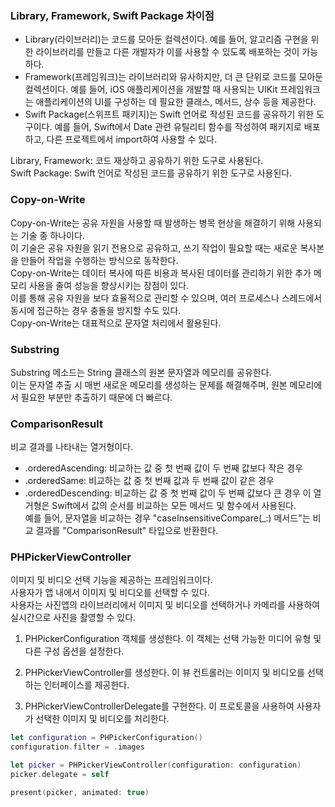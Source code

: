 ### Library, Framework, Swift Package 차이점
- Library(라이브러리)는 코드를 모아둔 컬렉션이다.
예를 들어, 알고리즘 구현을 위한 라이브러리를 만들고 다른 개발자가 이를 사용할 수 있도록 배포하는 것이 가능하다.<br>
- Framework(프레임워크)는 라이브러리와 유사하지만, 더 큰 단위로 코드를 모아둔 컬렉션이다. 
 예를 들어, iOS 애플리케이션을 개발할 때 사용되는 UIKit 프레임워크는 애플리케이션의 UI를 구성하는 데 필요한 클래스, 메서드, 상수 등을 제공한다.<br>
- Swift Package(스위프트 패키지)는 Swift 언어로 작성된 코드를 공유하기 위한 도구이다. 
예를 들어, Swift에서 Date 관련 유틸리티 함수를 작성하여 패키지로 배포하고, 다른 프로젝트에서 import하여 사용할 수 있다.<br>

Library, Framework: 코드 재상하고 공유하기 위한 도구로 사용된다.<br>
Swift Package: Swift 언어로 작성된 코드를 공유하기 위한 도구로 사용된다.<br>




### Copy-on-Write
Copy-on-Write는 공유 자원을 사용할 때 발생하는 병목 현상을 해결하기 위해 사용되는 기술 중 하나이다.<br>
이 기술은 공유 자원을 읽기 전용으로 공유하고, 쓰기 작업이 필요할 때는 새로운 복사본을 만들어 작업을 수행하는 방식으로 동작한다.<br>
Copy-on-Write는 데이터 복사에 따른 비용과 복사된 데이터를 관리하기 위한 추가 메모리 사용을 줄여 성능을 향상시키는 장점이 있다.<br>
이를 통해 공유 자원을 보다 효율적으로 관리할 수 있으며, 여러 프로세스나 스레드에서 동시에 접근하는 경우 충돌을 방지할 수도 있다.<br>
Copy-on-Write는 대표적으로 문자열 처리에서 활용된다.<br>

### Substring
Substring 메소드는 String 클래스의 원본 문자열과 메모리를 공유한다.<br>
이는 문자열 추출 시 매번 새로운 메모리를 생성하는 문제를 해결해주며, 원본 메모리에서 필요한 부분만 추출하기 때문에 더 빠르다.<br>

### ComparisonResult
비교 결과를 나타내는 열거형이다.<br>
- .orderedAscending: 비교하는 값 중 첫 번째 값이 두 번째 값보다 작은 경우
- .orderedSame: 비교하는 값 중 첫 번째 값과 두 번째 값이 같은 경우
- .orderedDescending: 비교하는 값 중 첫 번째 값이 두 번째 값보다 큰 경우
이 열거형은 Swift에서 값의 순서를 비교하는 모든 메서드 및 함수에서 사용된다.<br>
예를 들어, 문자열을 비교하는 경우 "caseInsensitiveCompare(_:) 메서드"는 비교 결과를 "ComparisonResult" 타입으로 반환한다.<br>

### PHPickerViewController
이미지 및 비디오 선택 기능을 제공하는 프레임워크이다.<br>
사용자가 앱 내에서 이미지 및 비디오를 선택할 수 있다.<br>
사용자는 사진앱의 라이브러리에서 이미지 및 비디오를 선택하거나 카메라를 사용하여 실시간으로 사진을 촬영할 수 있다.<br>

1. PHPickerConfiguration 객체를 생성한다. 이 객체는 선택 가능한 미디어 유형 및 다른 구성 옵션을 설정한다.

2. PHPickerViewController를 생성한다. 이 뷰 컨트롤러는 이미지 및 비디오를 선택하는 인터페이스를 제공한다.

3. PHPickerViewControllerDelegate를 구현한다. 이 프로토콜을 사용하여 사용자가 선택한 이미지 및 비디오를 처리한다.

```swift
let configuration = PHPickerConfiguration()
configuration.filter = .images

let picker = PHPickerViewController(configuration: configuration)
picker.delegate = self

present(picker, animated: true)
```
